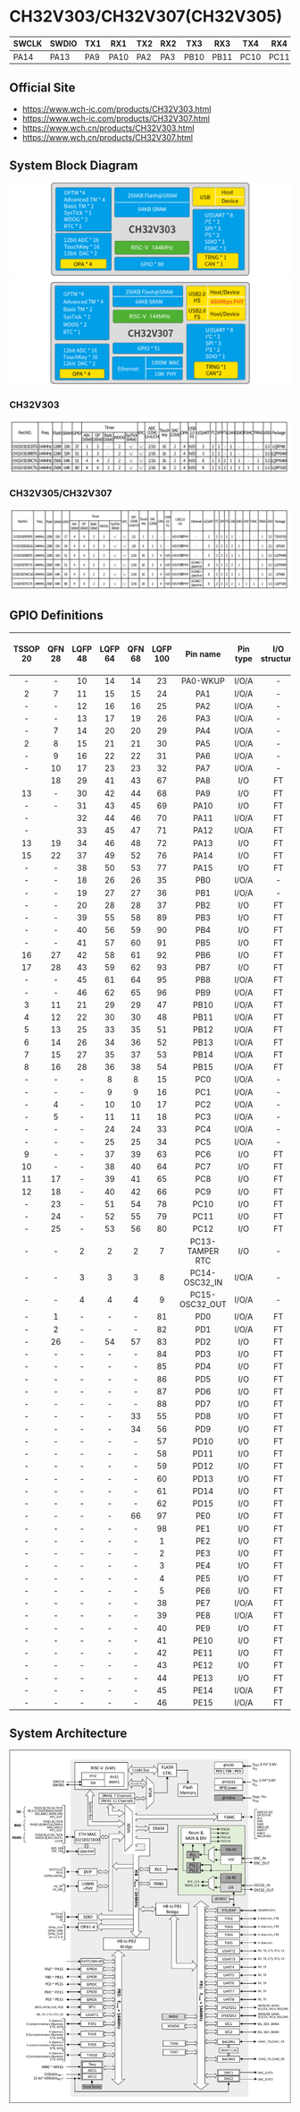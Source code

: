 # CH32V303/CH32V307(CH32V305)

| SWCLK | SWDIO | TX1  | RX1  | TX2  | RX2  | TX3  | RX3  | TX4  | RX4  | TX5  | RX5  | TX6  | RX6  | TX7  | RX7  |
|-------|-------|------|------|------|------|------|------|------|------|------|------|------|------|------|------|
| PA14  | PA13  | PA9  | PA10 | PA2  | PA3  | PB10 | PB11 | PC10 | PC11 | PC12 | PD2  | PC0  | PC1  | PC2  | PC3  |

## Official Site

- https://www.wch-ic.com/products/CH32V303.html
- https://www.wch-ic.com/products/CH32V307.html
- https://www.wch.cn/products/CH32V303.html
- https://www.wch.cn/products/CH32V307.html

## System Block Diagram
<img src="image/system_CH32V303.png" />
<img src="image/system_CH32V307.png" />

### CH32V303
<img src="image/product_CH32V303.jpg" />

### CH32V305/CH32V307
<img src="image/product_CH32V307.jpg" />

## GPIO Definitions
<table>
    <thead>
        <tr>
            <th>TSSOP<br>20</th>
            <th>QFN<br>28</th>
            <th>LQFP<br>48</th>
            <th>LQFP<br>64</th>
            <th>QFN<br>68</th>
            <th>LQFP<br>100</th>
            <th>Pin name</th>
            <th>Pin type</th>
            <th>I/O<br>structure</th>
            <th>Main function<br>(after reset)</th>
            <th>Note</th>
        </tr>
    </thead>
    <tbody align="center">
        <tr>
            <td>-</td>
            <td>-</td>
            <td>10</td>
            <td>14</td>
            <td>14</td>
            <td>23</td>
            <td>PA0-WKUP</td>
            <td>I/O/A</td>
            <td>-</td>
            <td>PA0</td>
            <td></td>
        </tr>
        <tr>
            <td>2</td>
            <td>7</td>
            <td>11</td>
            <td>15</td>
            <td>15</td>
            <td>24</td>
            <td>PA1</td>
            <td>I/O/A</td>
            <td>-</td>
            <td>PA1</td>
            <td></td>
        </tr>
        <tr>
            <td>-</td>
            <td>-</td>
            <td>12</td>
            <td>16</td>
            <td>16</td>
            <td>25</td>
            <td>PA2</td>
            <td>I/O/A</td>
            <td>-</td>
            <td>PA2</td>
            <td>TX2</td>
        </tr>
        <tr>
            <td>-</td>
            <td>-</td>
            <td>13</td>
            <td>17</td>
            <td>19</td>
            <td>26</td>
            <td>PA3</td>
            <td>I/O/A</td>
            <td>-</td>
            <td>PA3</td>
            <td>RX2</td>
        </tr>
        <tr>
            <td>-</td>
            <td>7</td>
            <td>14</td>
            <td>20</td>
            <td>20</td>
            <td>29</td>
            <td>PA4</td>
            <td>I/O/A</td>
            <td>-</td>
            <td>PA4</td>
            <td></td>
        </tr>
        <tr>
            <td>2</td>
            <td>8</td>
            <td>15</td>
            <td>21</td>
            <td>21</td>
            <td>30</td>
            <td>PA5</td>
            <td>I/O/A</td>
            <td>-</td>
            <td>PA5</td>
            <td></td>
        </tr>
        <tr>
            <td>-</td>
            <td>9</td>
            <td>16</td>
            <td>22</td>
            <td>22</td>
            <td>31</td>
            <td>PA6</td>
            <td>I/O/A</td>
            <td>-</td>
            <td>PA6</td>
            <td></td>
        </tr>
        <tr>
            <td>-</td>
            <td>10</td>
            <td>17</td>
            <td>23</td>
            <td>23</td>
            <td>32</td>
            <td>PA7</td>
            <td>I/O/A</td>
            <td>-</td>
            <td>PA7</td>
            <td></td>
        </tr>
        <tr>
            <td></td>
            <td>18</td>
            <td>29</td>
            <td>41</td>
            <td>43</td>
            <td>67</td>
            <td>PA8</td>
            <td>I/O</td>
            <td>FT</td>
            <td>PA8</td>
            <td></td>
        </tr>
        <tr>
            <td>13</td>
            <td>-</td>
            <td>30</td>
            <td>42</td>
            <td>44</td>
            <td>68</td>
            <td>PA9</td>
            <td>I/O</td>
            <td>FT</td>
            <td>PA9</td>
            <td>TX1</td>
        </tr>
        <tr>
            <td>-</td>
            <td>-</td>
            <td>31</td>
            <td>43</td>
            <td>45</td>
            <td>69</td>
            <td>PA10</td>
            <td>I/O</td>
            <td>FT</td>
            <td>PA10</td>
            <td>RX1</td>
        </tr>
        <tr>
            <td>-</td>
            <td></td>
            <td>32</td>
            <td>44</td>
            <td>46</td>
            <td>70</td>
            <td>PA11</td>
            <td>I/O/A</td>
            <td>FT</td>
            <td>PA11</td>
            <td></td>
        </tr>
        <tr>
            <td>-</td>
            <td></td>
            <td>33</td>
            <td>45</td>
            <td>47</td>
            <td>71</td>
            <td>PA12</td>
            <td>I/O/A</td>
            <td>FT</td>
            <td>PA12</td>
            <td></td>
        </tr>
        <tr>
            <td>13</td>
            <td>19</td>
            <td>34</td>
            <td>46</td>
            <td>48</td>
            <td>72</td>
            <td>PA13</td>
            <td>I/O</td>
            <td>FT</td>
            <td>SWDIO</td>
            <td>SWDIO</td>
        </tr>
        <tr>
            <td>15</td>
            <td>22</td>
            <td>37</td>
            <td>49</td>
            <td>52</td>
            <td>76</td>
            <td>PA14</td>
            <td>I/O</td>
            <td>FT</td>
            <td>SWCLK</td>
            <td>SWCLK</td>
        </tr>
        <tr>
            <td>-</td>
            <td>-</td>
            <td>38</td>
            <td>50</td>
            <td>53</td>
            <td>77</td>
            <td>PA15</td>
            <td>I/O</td>
            <td>FT</td>
            <td>PA15</td>
            <td></td>
        </tr>
        <tr>
            <td>-</td>
            <td>-</td>
            <td>18</td>
            <td>26</td>
            <td>26</td>
            <td>35</td>
            <td>PB0</td>
            <td>I/O/A</td>
            <td>-</td>
            <td>PB0</td>
            <td></td>
        </tr>
        <tr>
            <td>-</td>
            <td>-</td>
            <td>19</td>
            <td>27</td>
            <td>27</td>
            <td>36</td>
            <td>PB1</td>
            <td>I/O/A</td>
            <td>-</td>
            <td>PB1</td>
            <td></td>
        </tr>
        <tr>
            <td>-</td>
            <td>-</td>
            <td>20</td>
            <td>28</td>
            <td>28</td>
            <td>37</td>
            <td>PB2</td>
            <td>I/O</td>
            <td>FT</td>
            <td colspan="2">PB2/BOOT1</td>
        </tr>
        <tr>
            <td>-</td>
            <td>-</td>
            <td>39</td>
            <td>55</td>
            <td>58</td>
            <td>89</td>
            <td>PB3</td>
            <td>I/O</td>
            <td>FT</td>
            <td>PB3</td>
            <td></td>
        </tr>
        <tr>
            <td>-</td>
            <td>-</td>
            <td>40</td>
            <td>56</td>
            <td>59</td>
            <td>90</td>
            <td>PB4</td>
            <td>I/O</td>
            <td>FT</td>
            <td>PB4</td>
            <td></td>
        </tr>
        <tr>
            <td>-</td>
            <td>-</td>
            <td>41</td>
            <td>57</td>
            <td>60</td>
            <td>91</td>
            <td>PB5</td>
            <td>I/O</td>
            <td>FT</td>
            <td>PB5</td>
            <td></td>
        </tr>
        <tr>
            <td>16</td>
            <td>27</td>
            <td>42</td>
            <td>58</td>
            <td>61</td>
            <td>92</td>
            <td>PB6</td>
            <td>I/O</td>
            <td>FT</td>
            <td>PB6</td>
            <td></td>
        </tr>
        <tr>
            <td>17</td>
            <td>28</td>
            <td>43</td>
            <td>59</td>
            <td>62</td>
            <td>93</td>
            <td>PB7</td>
            <td>I/O</td>
            <td>FT</td>
            <td>PB7</td>
            <td></td>
        </tr>
        <tr>
            <td>-</td>
            <td>-</td>
            <td>45</td>
            <td>61</td>
            <td>64</td>
            <td>95</td>
            <td>PB8</td>
            <td>I/O/A</td>
            <td>FT</td>
            <td>PB8</td>
            <td></td>
        </tr>
        <tr>
            <td>-</td>
            <td>-</td>
            <td>46</td>
            <td>62</td>
            <td>65</td>
            <td>96</td>
            <td>PB9</td>
            <td>I/O/A</td>
            <td>FT</td>
            <td>PB9</td>
            <td></td>
        </tr>
        <tr>
            <td>3</td>
            <td>11</td>
            <td>21</td>
            <td>29</td>
            <td>29</td>
            <td>47</td>
            <td>PB10</td>
            <td>I/O/A</td>
            <td>FT</td>
            <td>PB10</td>
            <td>TX3</td>
        </tr>
        <tr>
            <td>4</td>
            <td>12</td>
            <td>22</td>
            <td>30</td>
            <td>30</td>
            <td>48</td>
            <td>PB11</td>
            <td>I/O/A</td>
            <td>FT</td>
            <td>PB11</td>
            <td>RX3</td>
        </tr>
        <tr>
            <td>5</td>
            <td>13</td>
            <td>25</td>
            <td>33</td>
            <td>35</td>
            <td>51</td>
            <td>PB12</td>
            <td>I/O/A</td>
            <td>FT</td>
            <td>PB12</td>
            <td></td>
        </tr>
        <tr>
            <td>6</td>
            <td>14</td>
            <td>26</td>
            <td>34</td>
            <td>36</td>
            <td>52</td>
            <td>PB13</td>
            <td>I/O/A</td>
            <td>FT</td>
            <td>PB13</td>
            <td></td>
        </tr>
        <tr>
            <td>7</td>
            <td>15</td>
            <td>27</td>
            <td>35</td>
            <td>37</td>
            <td>53</td>
            <td>PB14</td>
            <td>I/O/A</td>
            <td>FT</td>
            <td>PB14</td>
            <td></td>
        </tr>
        <tr>
            <td>8</td>
            <td>16</td>
            <td>28</td>
            <td>36</td>
            <td>38</td>
            <td>54</td>
            <td>PB15</td>
            <td>I/O/A</td>
            <td>FT</td>
            <td>PB15</td>
            <td></td>
        </tr>
        <tr>
            <td>-</td>
            <td>-</td>
            <td>-</td>
            <td>8</td>
            <td>8</td>
            <td>15</td>
            <td>PC0</td>
            <td>I/O/A</td>
            <td>-</td>
            <td>PC0</td>
            <td>TX6</td>
        </tr>
        <tr>
            <td>-</td>
            <td>-</td>
            <td>-</td>
            <td>9</td>
            <td>9</td>
            <td>16</td>
            <td>PC1</td>
            <td>I/O/A</td>
            <td>-</td>
            <td>PC1</td>
            <td>RX6</td>
        </tr>
        <tr>
            <td>-</td>
            <td>4</td>
            <td>-</td>
            <td>10</td>
            <td>10</td>
            <td>17</td>
            <td>PC2</td>
            <td>I/O/A</td>
            <td>-</td>
            <td>PC2</td>
            <td>TX7</td>
        </tr>
        <tr>
            <td>-</td>
            <td>5</td>
            <td>-</td>
            <td>11</td>
            <td>11</td>
            <td>18</td>
            <td>PC3</td>
            <td>I/O/A</td>
            <td>-</td>
            <td>PC3</td>
            <td>RX7</td>
        </tr>
        <tr>
            <td>-</td>
            <td>-</td>
            <td>-</td>
            <td>24</td>
            <td>24</td>
            <td>33</td>
            <td>PC4</td>
            <td>I/O/A</td>
            <td>-</td>
            <td>PC4</td>
            <td></td>
        </tr>
        <tr>
            <td>-</td>
            <td>-</td>
            <td>-</td>
            <td>25</td>
            <td>25</td>
            <td>34</td>
            <td>PC5</td>
            <td>I/O/A</td>
            <td>-</td>
            <td>PC5</td>
            <td></td>
        </tr>
        <tr>
            <td>9</td>
            <td>-</td>
            <td>-</td>
            <td>37</td>
            <td>39</td>
            <td>63</td>
            <td>PC6</td>
            <td>I/O</td>
            <td>FT</td>
            <td>PC6</td>
            <td></td>
        </tr>
        <tr>
            <td>10</td>
            <td>-</td>
            <td>-</td>
            <td>38</td>
            <td>40</td>
            <td>64</td>
            <td>PC7</td>
            <td>I/O</td>
            <td>FT</td>
            <td>PC7</td>
            <td></td>
        </tr>
        <tr>
            <td>11</td>
            <td>17</td>
            <td>-</td>
            <td>39</td>
            <td>41</td>
            <td>65</td>
            <td>PC8</td>
            <td>I/O</td>
            <td>FT</td>
            <td>PC8</td>
            <td></td>
        </tr>
        <tr>
            <td>12</td>
            <td>18</td>
            <td>-</td>
            <td>40</td>
            <td>42</td>
            <td>66</td>
            <td>PC9</td>
            <td>I/O</td>
            <td>FT</td>
            <td>PC9</td>
            <td></td>
        </tr>
        <tr>
            <td>-</td>
            <td>23</td>
            <td>-</td>
            <td>51</td>
            <td>54</td>
            <td>78</td>
            <td>PC10</td>
            <td>I/O</td>
            <td>FT</td>
            <td>PC10</td>
            <td>TX4</td>
        </tr>
        <tr>
            <td>-</td>
            <td>24</td>
            <td>-</td>
            <td>52</td>
            <td>55</td>
            <td>79</td>
            <td>PC11</td>
            <td>I/O</td>
            <td>FT</td>
            <td>PC11</td>
            <td>RX4</td>
        </tr>
        <tr>
            <td>-</td>
            <td>25</td>
            <td>-</td>
            <td>53</td>
            <td>56</td>
            <td>80</td>
            <td>PC12</td>
            <td>I/O</td>
            <td>FT</td>
            <td>PC12</td>
            <td>TX5</td>
        </tr>
        <tr>
            <td>-</td>
            <td>-</td>
            <td>2</td>
            <td>2</td>
            <td>2</td>
            <td>7</td>
            <td>PC13-TAMPER RTC</td>
            <td>I/O</td>
            <td>-</td>
            <td>PC13</td>
            <td></td>
        </tr>
        <tr>
            <td>-</td>
            <td>-</td>
            <td>3</td>
            <td>3</td>
            <td>3</td>
            <td>8</td>
            <td>PC14-OSC32_IN</td>
            <td>I/O/A</td>
            <td>-</td>
            <td>PC14</td>
            <td></td>
        </tr>
        <tr>
            <td>-</td>
            <td>-</td>
            <td>4</td>
            <td>4</td>
            <td>4</td>
            <td>9</td>
            <td>PC15-OSC32_OUT</td>
            <td>I/O/A</td>
            <td>-</td>
            <td>PC15</td>
            <td></td>
        </tr>
        <tr>
            <td>-</td>
            <td>1</td>
            <td>-</td>
            <td>-</td>
            <td>-</td>
            <td>81</td>
            <td>PD0</td>
            <td>I/O/A</td>
            <td>FT</td>
            <td>PD0</td>
            <td></td>
        </tr>
        <tr>
            <td>-</td>
            <td>2</td>
            <td>-</td>
            <td>-</td>
            <td>-</td>
            <td>82</td>
            <td>PD1</td>
            <td>I/O/A</td>
            <td>FT</td>
            <td>PD1</td>
            <td></td>
        </tr>
        <tr>
            <td>-</td>
            <td>26</td>
            <td>-</td>
            <td>54</td>
            <td>57</td>
            <td>83</td>
            <td>PD2</td>
            <td>I/O</td>
            <td>FT</td>
            <td>PD2</td>
            <td>RX5</td>
        </tr>
        <tr>
            <td>-</td>
            <td>-</td>
            <td>-</td>
            <td>-</td>
            <td>-</td>
            <td>84</td>
            <td>PD3</td>
            <td>I/O</td>
            <td>FT</td>
            <td>PD3</td>
            <td></td>
        </tr>
        <tr>
            <td>-</td>
            <td>-</td>
            <td>-</td>
            <td>-</td>
            <td>-</td>
            <td>85</td>
            <td>PD4</td>
            <td>I/O</td>
            <td>FT</td>
            <td>PD4</td>
            <td></td>
        </tr>
        <tr>
            <td>-</td>
            <td>-</td>
            <td>-</td>
            <td>-</td>
            <td>-</td>
            <td>86</td>
            <td>PD5</td>
            <td>I/O</td>
            <td>FT</td>
            <td>PD5</td>
            <td></td>
        </tr>
        <tr>
            <td>-</td>
            <td>-</td>
            <td>-</td>
            <td>-</td>
            <td>-</td>
            <td>87</td>
            <td>PD6</td>
            <td>I/O</td>
            <td>FT</td>
            <td>PD6</td>
            <td></td>
        </tr>
        <tr>
            <td>-</td>
            <td>-</td>
            <td>-</td>
            <td>-</td>
            <td>-</td>
            <td>88</td>
            <td>PD7</td>
            <td>I/O</td>
            <td>FT</td>
            <td>PD7</td>
            <td></td>
        </tr>
        <tr>
            <td>-</td>
            <td>-</td>
            <td>-</td>
            <td>-</td>
            <td>33</td>
            <td>55</td>
            <td>PD8</td>
            <td>I/O</td>
            <td>FT</td>
            <td>PD8</td>
            <td></td>
        </tr>
        <tr>
            <td>-</td>
            <td>-</td>
            <td>-</td>
            <td>-</td>
            <td>34</td>
            <td>56</td>
            <td>PD9</td>
            <td>I/O</td>
            <td>FT</td>
            <td>PD9</td>
            <td></td>
        </tr>
        <tr>
            <td>-</td>
            <td>-</td>
            <td>-</td>
            <td>-</td>
            <td>-</td>
            <td>57</td>
            <td>PD10</td>
            <td>I/O</td>
            <td>FT</td>
            <td>PD10</td>
            <td></td>
        </tr>
        <tr>
            <td>-</td>
            <td>-</td>
            <td>-</td>
            <td>-</td>
            <td>-</td>
            <td>58</td>
            <td>PD11</td>
            <td>I/O</td>
            <td>FT</td>
            <td>PD11</td>
            <td></td>
        </tr>
        <tr>
            <td>-</td>
            <td>-</td>
            <td>-</td>
            <td>-</td>
            <td>-</td>
            <td>59</td>
            <td>PD12</td>
            <td>I/O</td>
            <td>FT</td>
            <td>PD12</td>
            <td></td>
        </tr>
        <tr>
            <td>-</td>
            <td>-</td>
            <td>-</td>
            <td>-</td>
            <td>-</td>
            <td>60</td>
            <td>PD13</td>
            <td>I/O</td>
            <td>FT</td>
            <td>PD13</td>
            <td></td>
        </tr>
        <tr>
            <td>-</td>
            <td>-</td>
            <td>-</td>
            <td>-</td>
            <td>-</td>
            <td>61</td>
            <td>PD14</td>
            <td>I/O</td>
            <td>FT</td>
            <td>PD14</td>
            <td></td>
        </tr>
        <tr>
            <td>-</td>
            <td>-</td>
            <td>-</td>
            <td>-</td>
            <td>-</td>
            <td>62</td>
            <td>PD15</td>
            <td>I/O</td>
            <td>FT</td>
            <td>PD15</td>
            <td></td>
        </tr>
        <tr>
            <td>-</td>
            <td>-</td>
            <td>-</td>
            <td>-</td>
            <td>66</td>
            <td>97</td>
            <td>PE0</td>
            <td>I/O</td>
            <td>FT</td>
            <td>PE0</td>
            <td></td>
        </tr>
        <tr>
            <td>-</td>
            <td>-</td>
            <td>-</td>
            <td>-</td>
            <td>-</td>
            <td>98</td>
            <td>PE1</td>
            <td>I/O</td>
            <td>FT</td>
            <td>PE1</td>
            <td></td>
        </tr>
        <tr>
            <td>-</td>
            <td>-</td>
            <td>-</td>
            <td>-</td>
            <td>-</td>
            <td>1</td>
            <td>PE2</td>
            <td>I/O</td>
            <td>FT</td>
            <td>PE2</td>
            <td></td>
        </tr>
        <tr>
            <td>-</td>
            <td>-</td>
            <td>-</td>
            <td>-</td>
            <td>-</td>
            <td>2</td>
            <td>PE3</td>
            <td>I/O</td>
            <td>FT</td>
            <td>PE3</td>
            <td></td>
        </tr>
        <tr>
            <td>-</td>
            <td>-</td>
            <td>-</td>
            <td>-</td>
            <td>-</td>
            <td>3</td>
            <td>PE4</td>
            <td>I/O</td>
            <td>FT</td>
            <td>PE4</td>
            <td></td>
        </tr>
        <tr>
            <td>-</td>
            <td>-</td>
            <td>-</td>
            <td>-</td>
            <td>-</td>
            <td>4</td>
            <td>PE5</td>
            <td>I/O</td>
            <td>FT</td>
            <td>PE5</td>
            <td></td>
        </tr>
        <tr>
            <td>-</td>
            <td>-</td>
            <td>-</td>
            <td>-</td>
            <td>-</td>
            <td>5</td>
            <td>PE6</td>
            <td>I/O</td>
            <td>FT</td>
            <td>PE6</td>
            <td></td>
        </tr>
        <tr>
            <td>-</td>
            <td>-</td>
            <td>-</td>
            <td>-</td>
            <td>-</td>
            <td>38</td>
            <td>PE7</td>
            <td>I/O/A</td>
            <td>FT</td>
            <td>PE7</td>
            <td></td>
        </tr>
        <tr>
            <td>-</td>
            <td>-</td>
            <td>-</td>
            <td>-</td>
            <td>-</td>
            <td>39</td>
            <td>PE8</td>
            <td>I/O/A</td>
            <td>FT</td>
            <td>PE8</td>
            <td></td>
        </tr>
        <tr>
            <td>-</td>
            <td>-</td>
            <td>-</td>
            <td>-</td>
            <td>-</td>
            <td>40</td>
            <td>PE9</td>
            <td>I/O</td>
            <td>FT</td>
            <td>PE9</td>
            <td></td>
        </tr>
        <tr>
            <td>-</td>
            <td>-</td>
            <td>-</td>
            <td>-</td>
            <td>-</td>
            <td>41</td>
            <td>PE10</td>
            <td>I/O</td>
            <td>FT</td>
            <td>PE10</td>
            <td></td>
        </tr>
        <tr>
            <td>-</td>
            <td>-</td>
            <td>-</td>
            <td>-</td>
            <td>-</td>
            <td>42</td>
            <td>PE11</td>
            <td>I/O</td>
            <td>FT</td>
            <td>PE11</td>
            <td></td>
        </tr>
        <tr>
            <td>-</td>
            <td>-</td>
            <td>-</td>
            <td>-</td>
            <td>-</td>
            <td>43</td>
            <td>PE12</td>
            <td>I/O</td>
            <td>FT</td>
            <td>PE12</td>
            <td></td>
        </tr>
        <tr>
            <td>-</td>
            <td>-</td>
            <td>-</td>
            <td>-</td>
            <td>-</td>
            <td>44</td>
            <td>PE13</td>
            <td>I/O</td>
            <td>FT</td>
            <td>PE13</td>
            <td></td>
        </tr>
        <tr>
            <td>-</td>
            <td>-</td>
            <td>-</td>
            <td>-</td>
            <td>-</td>
            <td>45</td>
            <td>PE14</td>
            <td>I/O/A</td>
            <td>FT</td>
            <td>PE14</td>
            <td></td>
        </tr>
        <tr>
            <td>-</td>
            <td>-</td>
            <td>-</td>
            <td>-</td>
            <td>-</td>
            <td>46</td>
            <td>PE15</td>
            <td>I/O/A</td>
            <td>FT</td>
            <td>PE15</td>
            <td></td>
        </tr>
    </tbody>
</table>

## System Architecture
<img src="image/architecture_CH32V307.png" />
